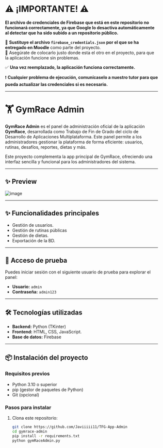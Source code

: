 # ⚠️ ¡IMPORTANTE! ⚠️

**El archivo de credenciales de Firebase que está en este repositorio no funcionará correctamente, ya que Google lo desactiva automáticamente al detectar que ha sido subido a un repositorio público.**

🔄 **Sustituye el archivo `firebase_credentials.json` por el que se ha entregado en Moodle** como parte del proyecto.  
📁 Asegúrate de colocarlo justo donde esta el otro en el proyecto, para que la aplicación funcione sin problemas.

✅ **Una vez reemplazado, la aplicación funciona correctamente.**

❗ **Cualquier problema de ejecución, comunícaselo a nuestro tutor para que pueda actualizar las credenciales si es necesario.**


---

# 🏋️ GymRace Admin

**GymRace Admin** es el panel de administración oficial de la aplicación **GymRace**, desarrollada como Trabajo de Fin de Grado del ciclo de Desarrollo de Aplicaciones Multiplataforma. Este panel permite a los administradores gestionar la plataforma de forma eficiente: usuarios, rutinas, desafíos, reportes, dietas y más.

Este proyecto complementa la app principal de GymRace, ofreciendo una interfaz sencilla y funcional para los administradores del sistema.

---

## ✨ Preview
![image](https://github.com/user-attachments/assets/bd25eed5-ae81-4c15-ae40-c0162eccd976)

---

## ✨ Funcionalidades principales

- Gestión de usuarios.
- Gestión de rutinas públicas
- Gestión de dietas.
- Exportación de la BD.

---

## 🔐 Acceso de prueba

Puedes iniciar sesión con el siguiente usuario de prueba para explorar el panel:

- **Usuario:** `admin`  
- **Contraseña:** `admin123`

---

## 🛠️ Tecnologías utilizadas

- **Backend:** Python (TKinter)
- **Frontend:** HTML, CSS, JavaScript.
- **Base de datos:** Firebase

---

## 📦 Instalación del proyecto

### Requisitos previos

- Python 3.10 o superior
- pip (gestor de paquetes de Python)
- Git (opcional)

### Pasos para instalar

1. Clona este repositorio:
   ```bash
   git clone https://github.com/Javiiiii11/TFG-App-Admin
   cd gymrace-admin
   pip install -r requirements.txt
   python gymRaceAdmin.py
